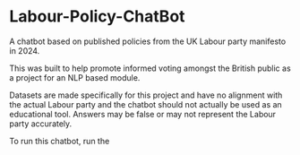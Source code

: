 # Labour-Policy-ChatBot

A chatbot based on published policies from the UK Labour party manifesto in 2024. 

This was built to help promote informed voting amongst the British public as a project for an NLP based module.

Datasets are made specifically for this project and have no alignment with the actual Labour party and the chatbot should not actually be used as an educational tool. Answers may be false or may not represent the Labour party accurately.

To run this chatbot, run the


